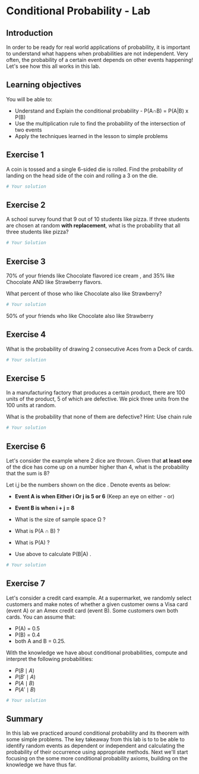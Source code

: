 
# Conditional Probability - Lab

## Introduction

In order to be ready for real world applications of probability, it is important to understand what happens when probabilities are not independent. Very often, the probability of a certain event depends on other events happening! Let's see how this all works in this lab.

## Learning objectives

You will be able to:

- Understand and Explain the conditional probability - P(A∩B) = P(A|B) x P(B)
- Use the multiplication rule to find the probability of the intersection of two events
- Apply the techniques learned in the lesson to simple problems


## Exercise 1
A coin is tossed and a single 6-sided die is rolled. Find the probability of landing on the head side of the coin and rolling a 3 on the die.


```python
# Your solution
```

## Exercise 2
A school survey found that 9 out of 10 students like pizza. If three students are chosen at random **with replacement**, what is the probability that all three students like pizza?


```python
# Your Solution
```

## Exercise 3
70% of your friends like Chocolate flavored ice cream , and 35% like Chocolate AND like Strawberry flavors.

What percent of those who like Chocolate also like Strawberry?


```python
# Your solution 
```

50% of your friends who like Chocolate also like Strawberry

## Exercise 4
What is the probability of drawing 2 consecutive Aces from a Deck of cards. 


```python
# Your solution
```

## Exercise 5
In a manufacturing factory that produces a certain product, there are 100 units of the product, 5 of which are defective. We pick three units from the 100 units at random. 

What is the probability that none of them are defective?
Hint: Use chain rule


```python
# Your solution
```

## Exercise 6

Let's consider the example where 2 dice are thrown. Given that **at least one** of the dice has come up on a number higher than 4, what is the probability that the sum is 8?

Let i,j be the numbers shown on the dice . Denote events as below:

* **Event A is when Either i Or j is 5 or 6** (Keep an eye on either - or)
* **Event B is when i + j = 8**


* What is the size of sample space Ω ?
* What is P(A ∩ B) ?
* What is P(A) ?
* Use above to calculate P(B|A) .


```python
# Your solution
```

## Exercise 7

Let's consider a credit card example. At a supermarket, we randomly select customers and make notes of whether a given customer owns a Visa card (event A) or an Amex credit card (event B). Some customers own both cards.
You can assume that:

- P(A) = 0.5
- P(B) = 0.4
- both A and B = 0.25.


With the knowledge we have about conditional probabilities, compute and interpret the following probabilities:

- $P(B \mid A)$
- $P(B'\mid A)$
- $P(A\mid B)$
- $P(A'\mid B)$



```python
# Your solution
```

## Summary 

In this lab we practiced around conditional probability and its theorem with some simple problems. The key takeaway from this lab is to to be able to identify random events as dependent or independent and calculating the probability of their occurrence using appropriate methods. Next we'll start focusing on the some more conditional probability axioms, building on the knowledge we have thus far. 
